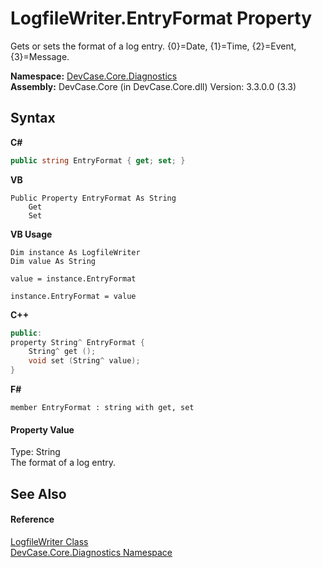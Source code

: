 # LogfileWriter.EntryFormat Property 
 

Gets or sets the format of a log entry. {0}=Date, {1}=Time, {2}=Event, {3}=Message.

**Namespace:**&nbsp;<a href="N_DevCase_Core_Diagnostics">DevCase.Core.Diagnostics</a><br />**Assembly:**&nbsp;DevCase.Core (in DevCase.Core.dll) Version: 3.3.0.0 (3.3)

## Syntax

**C#**<br />
``` C#
public string EntryFormat { get; set; }
```

**VB**<br />
``` VB
Public Property EntryFormat As String
	Get
	Set
```

**VB Usage**<br />
``` VB Usage
Dim instance As LogfileWriter
Dim value As String

value = instance.EntryFormat

instance.EntryFormat = value
```

**C++**<br />
``` C++
public:
property String^ EntryFormat {
	String^ get ();
	void set (String^ value);
}
```

**F#**<br />
``` F#
member EntryFormat : string with get, set

```


#### Property Value
Type: String<br />The format of a log entry.

## See Also


#### Reference
<a href="T_DevCase_Core_Diagnostics_LogfileWriter">LogfileWriter Class</a><br /><a href="N_DevCase_Core_Diagnostics">DevCase.Core.Diagnostics Namespace</a><br />